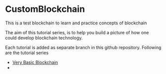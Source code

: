 
# CustomBlockchain
This is a test blockchain to learn and practice concepts of blockchain


The aim of this tutorial series, is to help you build a picture of how one could develop blockchain technology.

Each tutorial is added as separate branch in this github repository. Following are the tutorial series


- [Very Basic Blockchain]([https://github.com/mankenavenkatesh/CustomBlockchain/tree/1_Basic_BlockChain](https://github.com/mankenavenkatesh/CustomBlockchain/tree/1_Basic_BlockChain)) 
- 
